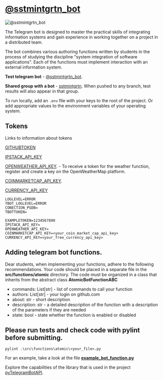 # [@sstmintgrtn_bot](https://t.me/sstmintgrtn_bot)

![@sstmintgrtn_bot](https://www.gravatar.com/avatar/7ceee8792cfff9591510a6fe04131afa?size=200&default=robohash&forcedefault=y)

The Telegram bot is designed to master the practical skills of integrating information systems and gain experience in working together on a project in a distributed team.

The bot combines various authoring functions written by students in the process of studying the discipline "system integration of software applications".
Each of the functions must implement interaction with an external information system.

**Test telegram bot** - [@sstmintgrtn_bot](https://t.me/sstmintgrtn_bot).

**Shared group with a bot** - [sstmintgrtn](https://t.me/sstmintgrtn). When pushed to any branch, test results will also appear in that group.

To run locally, add an `.env` file with your keys to the root of the project. Or add appropriate values to the environment variables of your operating system.

## Tokens

Links to information about tokens

[GITHUBTOKEN](https://docs.github.com/en/authentication/keeping-your-account-and-data-secure/creating-a-personal-access-token)

[IPSTACK_API_KEY](https://ipstack.com/)

[OPENWEATHER_API_KEY](https://openweathermap.org). - To receive a token for the weather function, register and create a key on the OpenWeatherMap platform.

[COINMARKETCAP_API_KEY](https://coinmarketcap.com/api/documentation/v1/#section/Quick-Start-Guide).

[CURRENCY_API_KEY](https://app.freecurrencyapi.com/)

```
LOGLEVEL=ERROR
TBOT_LOGLEVEL=ERROR
CONECTION_PGDB=
TBOTTOKEN=

EXAMPLETOKEN=1234567890
IPSTACK_API_KEY=
OPENWEATHER_API_KEY=
COINMARKETCAP_API_KEY=<your_coin_market_cap_api_key>
CURRENCY_API_KEY=<your_free_currency_api_key>

```

## Adding telegram bot functions.

Dear students, when implementing your functions, adhere to the following recommendations.
Your code should be placed in a separate file in the **src/functions/atomic** directory.
The code must be organized in a class that inherits from the abstract class **AtomicBotFunctionABC**

- commands: List[str] - list of commands to call your function
- authors: List[str] - your login on github.com
- about: str - short description
- description: str - a detailed description of the function with a description of the parameters if they are needed
- state: bool - state whether the function is enabled or disabled

## Please run tests and check code with pylint before submitting.

```
pylint .\src\functions\atomic\<your_file>.py
```

For an example, take a look at the file **[example_bot_function.py](https://github.com/IHVH/system-integration-bot-2/blob/master/src/functions/atomic/example_bot_function.py)**

Explore the capabilities of the library that is used in the project [pyTelegramBotAPI](https://github.com/eternnoir/pyTelegramBotAPI).
